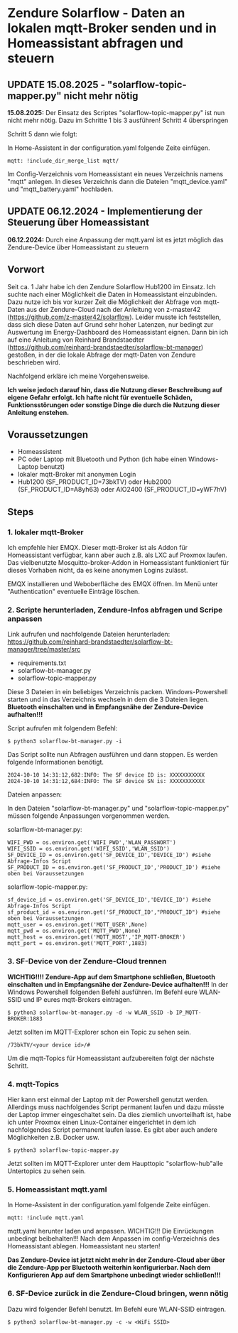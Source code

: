 # Zendure Solarflow - Daten an lokalen mqtt-Broker senden und in Homeassistant abfragen und steuern

## UPDATE 15.08.2025 - "solarflow-topic-mapper.py" nicht mehr nötig

**15.08.2025:** Der Einsatz des Scriptes "solarflow-topic-mapper.py" ist nun nicht mehr nötig.
Dazu im Schritte 1 bis 3 ausführen!
Schritt 4 überspringen

Schritt 5 dann wie folgt:

In Home-Assistent in der configuration.yaml folgende Zeite einfügen.
```
mqtt: !include_dir_merge_list mqtt/
```
Im Config-Verzeichnis vom Homeassistant ein neues Verzeichnis namens "mqtt" anlegen. In dieses Verzeichnis dann die Dateien "mqtt_device.yaml" und "mqtt_battery.yaml" hochladen.

## UPDATE 06.12.2024 - Implementierung der Steuerung über Homeassistant

**06.12.2024:** Durch eine Anpassung der mqtt.yaml ist es jetzt möglich das Zendure-Device über Homeassistant zu steuern

## Vorwort

Seit ca. 1 Jahr habe ich den Zendure Solarflow Hub1200 im Einsatz. Ich suchte nach einer Möglichkeit die Daten in Homeassistant einzubinden. Dazu nutze ich bis vor kurzer Zeit die Möglichkeit der Abfrage von mqtt-Daten aus der Zendure-Cloud nach der Anleitung von z-master42 (https://github.com/z-master42/solarflow).
Leider musste ich feststellen, dass sich diese Daten auf Grund sehr hoher Latenzen, nur bedingt zur Auswertung im Energy-Dashboard des Homeassistant eignen.
Dann bin ich auf eine Anleitung von Reinhard Brandstaedter (https://github.com/reinhard-brandstaedter/solarflow-bt-manager) gestoßen, in der die lokale Abfrage der mqtt-Daten von Zendure beschrieben wird.

Nachfolgend erkläre ich meine Vorgehensweise.

**Ich weise jedoch darauf hin, dass die Nutzung dieser Beschreibung auf eigene Gefahr erfolgt. Ich hafte nicht für eventuelle Schäden, Funktionsstörungen oder sonstige Dinge die durch die Nutzung dieser Anleitung enstehen.**

## Voraussetzungen

  - Homeassistent
  - PC oder Laptop mit Bluetooth und Python (ich habe einen Windows-Laptop benutzt)
  - lokaler mqtt-Broker mit anonymen Login
  - Hub1200 (SF_PRODUCT_ID=73bkTV) oder Hub2000 (SF_PRODUCT_ID=A8yh63) oder AIO2400 (SF_PRODUCT_ID=yWF7hV)

## Steps

### 1. lokaler mqtt-Broker

Ich empfehle hier EMQX. Dieser mqtt-Broker ist als Addon für Homeassistant verfügbar, kann aber auch z.B. als LXC auf Proxmox laufen.
Das vielbenutzte Mosquitto-broker-Addon in Homeassistant funktioniert für dieses Vorhaben nicht, da es keine anonymen Logins zulässt.

EMQX installieren und Weboberfläche des EMQX öffnen.
Im Menü unter "Authentication" eventuelle Einträge löschen.

### 2. Scripte herunterladen, Zendure-Infos abfragen und Scripe anpassen

Link aufrufen und nachfolgende Dateien herunterladen: https://github.com/reinhard-brandstaedter/solarflow-bt-manager/tree/master/src

  - requirements.txt
  - solarflow-bt-manager.py
  - solarflow-topic-mapper.py

Diese 3 Dateien in ein beliebiges Verzeichnis packen.
Windows-Powershell starten und in das Verzeichnis wechseln in dem die 3 Dateien liegen.
**Bluetooth einschalten und in Empfangsnähe der Zendure-Device aufhalten!!!**

Script aufrufen mit folgendem Befehl:
```
$ python3 solarflow-bt-manager.py -i
```
Das Script sollte nun Abfragen ausführen und dann stoppen. Es werden folgende Informationen benötigt.
```
2024-10-10 14:31:12,682:INFO: The SF device ID is: XXXXXXXXXXX
2024-10-10 14:31:12,684:INFO: The SF device SN is: XXXXXXXXXXX
```

Dateien anpassen:

In den Dateien "solarflow-bt-manager.py" und "solarflow-topic-mapper.py" müssen folgende Anpassungen vorgenommen werden.

solarflow-bt-manager.py:
```
WIFI_PWD = os.environ.get('WIFI_PWD','WLAN_PASSWORT')
WIFI_SSID = os.environ.get('WIFI_SSID','WLAN_SSID')
SF_DEVICE_ID = os.environ.get('SF_DEVICE_ID','DEVICE_ID') #siehe Abfrage-Infos Script
SF_PRODUCT_ID = os.environ.get('SF_PRODUCT_ID','PRODUCT_ID') #siehe oben bei Voraussetzungen
```

solarflow-topic-mapper.py:
```
sf_device_id = os.environ.get('SF_DEVICE_ID','DEVICE_ID') #siehe Abfrage-Infos Script
sf_product_id = os.environ.get('SF_PRODUCT_ID',"PRODUCT_ID") #siehe oben bei Voraussetzungen
mqtt_user = os.environ.get('MQTT_USER',None)
mqtt_pwd = os.environ.get('MQTT_PWD',None)
mqtt_host = os.environ.get('MQTT_HOST','IP_MQTT-BROKER')
mqtt_port = os.environ.get('MQTT_PORT',1883)
```

### 3. SF-Device von der Zendure-Cloud trennen

**WICHTIG!!!! Zendure-App auf dem Smartphone schließen, Bluetooth einschalten und in Empfangsnähe der Zendure-Device aufhalten!!!**
In der Windows Powershell folgenden Befehl ausführen. Im Befehl eure WLAN-SSID und IP eures mqtt-Brokers eintragen.
```
$ python3 solarflow-bt-manager.py -d -w WLAN_SSID -b IP_MQTT-BROKER:1883
```

Jetzt sollten im MQTT-Explorer schon ein Topic zu sehen sein. 
```
/73bkTV/<your device id>/#
```
Um die mqtt-Topics für Homeassistant aufzubereiten folgt der nächste Schritt.

### 4. mqtt-Topics

Hier kann erst einmal der Laptop mit der Powershell genutzt werden. Allerdings muss nachfolgendes Script permanent laufen und dazu müsste der Laptop immer eingeschaltet sein. Da dies ziemlich unvorteilhaft ist, habe ich unter Proxmox einen Linux-Container eingerichtet in dem ich nachfolgendes Script permanent laufen lasse. Es gibt aber auch andere Möglichkeiten z.B. Docker usw.
```
$ python3 solarflow-topic-mapper.py
```

Jetzt sollten im MQTT-Explorer unter dem Haupttopic "solarflow-hub"alle Untertopics zu sehen sein.

### 5. Homeassistant mqtt.yaml

In Home-Assistent in der configuration.yaml folgende Zeite einfügen.
```
mqtt: !include mqtt.yaml
```

mqtt.yaml herunter laden und anpassen. WICHTIG!!! Die Einrückungen unbedingt beibehalten!!!
Nach dem Anpassen im config-Verzeichnis des Homeassistant ablegen.
Homeassistant neu starten!

**Das Zendure-Device ist jetzt nicht mehr in der Zendure-Cloud aber über die Zendure-App per Bluetooth weiterhin konfigurierbar.
Nach dem Konfigurieren App auf dem Smartphone unbedingt wieder schließen!!!**

### 6. SF-Device zurück in die Zendure-Cloud bringen, wenn nötig

Dazu wird folgender Befehl benutzt. Im Befehl eure WLAN-SSID eintragen.
```
$ python3 solarflow-bt-manager.py -c -w <WiFi SSID>
```
